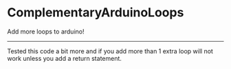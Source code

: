 # ComplementaryArduinoLoops
Add more loops to arduino!

--------------------

Tested this code a bit more and if you add more than 1 extra loop will not work unless you add a return statement.
